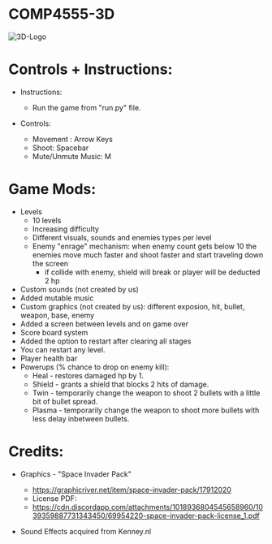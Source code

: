 # COMP4555-3D

![3D-Logo](https://user-images.githubusercontent.com/55112870/191079274-bb6823fe-5bff-41f3-9614-7973b5fea4aa.jpg)


# Controls + Instructions:

- Instructions:
    - Run the game from "run.py" file.

- Controls:
  - Movement : Arrow Keys
  - Shoot: Spacebar
  - Mute/Unmute Music: M

# Game Mods:
- Levels
  - 10 levels
  - Increasing difficulty
  - Different visuals, sounds and enemies types per level
  - Enemy "enrage" mechanism: when enemy count gets below 10 the enemies move much faster and shoot faster and start traveling down the screen
    - if collide with enemy, shield will break or player will be deducted 2 hp
- Custom sounds (not created by us)
- Added mutable music
- Custom graphics (not created by us): different exposion, hit, bullet, weapon, base, enemy
- Added a screen between levels and on game over
- Score board system
- Added the option to restart after clearing all stages
- You can restart any level.
- Player health bar
- Powerups (% chance to drop on enemy kill): 
    - Heal - restores damaged hp by 1.
    - Shield - grants a shield that blocks 2 hits of damage.
    - Twin - temporarily change the weapon to shoot 2 bullets with a little bit of bullet spread.
    - Plasma - temporarily change the weapon to shoot more bullets with less delay inbetween bullets.

# Credits:
- Graphics - "Space Invader Pack"
    - https://graphicriver.net/item/space-invader-pack/17912020
  - License PDF:
  - https://cdn.discordapp.com/attachments/1018936804545658960/1039359887731343450/69954220-space-invader-pack-license_1.pdf

- Sound Effects acquired from Kenney.nl
